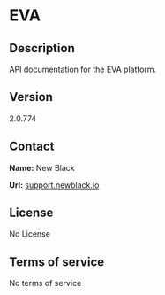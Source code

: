 # EVA

## Description

API documentation for the EVA platform.

## Version

2.0.774

## Contact

**Name:** New Black

**Url:** [support.newblack.io](https://support.newblack.io)

## License

No License

## Terms of service

No terms of service